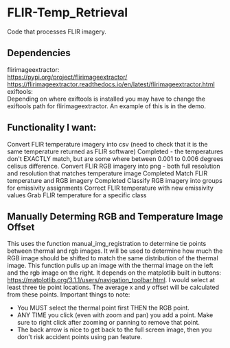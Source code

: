 # FLIR-Temp_Retrieval
Code that processes FLIR imagery.

## Dependencies
flirimageextractor:   
	https://pypi.org/project/flirimageextractor/     
	https://flirimageextractor.readthedocs.io/en/latest/flirimageextractor.html
exiftools:   
	Depending on where exiftools is installed you may have to change the exiftools path for flirimageextractor. An example of this is in the demo. 


## Functionality I want:
Convert FLIR temperature imagery into csv (need to check that it is the same temperature returned as FLIR software)
	Completed - the temperatures don't EXACTLY match, but are some where between 0.001 to 0.006 degrees celisus difference.
Convert FLIR RGB imagery into png - both full resolution and resolution that matches temperature image
	Completed 
Match FLIR temperature and RGB imagery 
	Completed
Classify RGB imagery into groups for emissivity assignments 
Correct FLIR temperature with new emissivity values
Grab FLIR temperature for a specific class 

## Manually Determing RGB and Temperature Image Offset
This uses the function manual_img_registration to determine tie points between thermal and rgb images. It will be used to determine how much the RGB image should be shifted to match the same distribution of the thermal image. This function pulls up an image with the thermal image on the left and the rgb image on the right. It depends on the matplotlib built in buttons: https://matplotlib.org/3.1.1/users/navigation_toolbar.html. I would select at least three tie point locations. The average x and y offset will be calculated from these points. 
Important things to note:
* You MUST select the thermal point first THEN the RGB point.
* ANY TIME you click (even with zoom and pan) you add a point. Make sure to right click after zooming or panning to remove that point. 
* The back arrow is nice to get back to the full screen image, then you don't risk accident points using pan feature.  